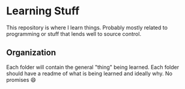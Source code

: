 # Learning Stuff

This repository is where I learn things. Probably mostly related to programming or stuff that lends well to source control. 

## Organization

Each folder will contain the general "thing" being learned. Each folder should have a readme of what is being learned and ideally why. No promises :smile:
